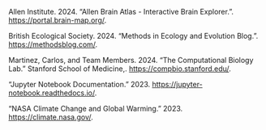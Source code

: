 Allen Institute. 2024. “Allen Brain Atlas - Interactive Brain Explorer.”. https://portal.brain-map.org/.

British Ecological Society. 2024. “Methods in Ecology and Evolution Blog.”. https://methodsblog.com/.

Martinez, Carlos, and Team Members. 2024. “The Computational Biology Lab.” Stanford School of Medicine,. https://compbio.stanford.edu/.

“Jupyter Notebook Documentation.” 2023. https://jupyter-notebook.readthedocs.io/.

“NASA Climate Change and Global Warming.” 2023. https://climate.nasa.gov/.